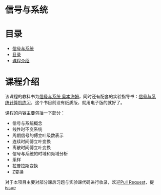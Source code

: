 # 信号与系统

# 目录
- [信号与系统](#信号与系统)
- [目录](#目录)
- [课程介绍](#课程介绍)

# 课程介绍   
该课程的教科书为[信号与系统 奥本海姆](https://book.douban.com/subject/3759690/)，同时还有配套的实验指导书：[信号与系统计算机练习](https://book.douban.com/subject/1124159/)，这个书目前没有纸质版，就用电子版的就好了。   

课程的内容主要包括一下部分：   
- 信号与系统概念   
- 线性时不变系统   
- 周期信号的傅立叶级数表示   
- 连续时间傅立叶变换   
- 离散时间傅立叶变换   
- 信号与系统的时域和频域分析   
- 采样   
- 拉普拉斯变换   
- Z变换   

对于本项目主要对部分课后习题与实验课代码进行收录，欢迎[Pull Request](https://github.com/GroverZhu/SignalSystem/pulls)，提[issue](https://github.com/GroverZhu/SignalSystem/issues)

